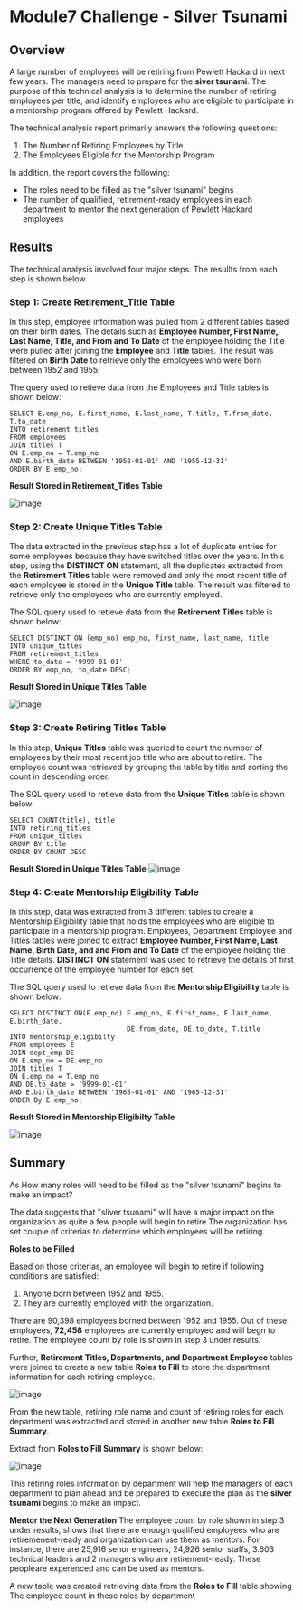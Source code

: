 # Module7 Challenge - Silver Tsunami

## Overview
A large number of employees will be retiring from Pewlett Hackard in next few years. The managers need to prepare for the **siver tsunami**. The purpose of this technical analysis is to determine the number of retiring employees per title, and identify employees who are eligible to participate in a mentorship program offered by Pewlett Hackard.

The technical analysis report primarily answers the following questions:
1. The Number of Retiring Employees by Title
2. The Employees Eligible for the Mentorship Program

In addition, the report covers the following: 
- The roles need to be filled as the "silver tsunami" begins
- The number of qualified, retirement-ready employees in each department to mentor the next generation of Pewlett Hackard employees

## Results
The technical analysis involved four major steps. The resullts from each step is shown below.

### Step 1: Create Retirement_Title Table
In this step, employee information was pulled from 2 different tables based on their birth dates. The details such as **Employee Number, First Name, Last Name, Title, and From and To Date** of the employee holding the Title were pulled after joining the **Employee** and **Title** tables. The result was filtered on **Birth Date** to retrieve only the employees who were born between 1952 and 1955.

The query used to retieve data from the Employees and Title tables is shown below:
    
    SELECT E.emp_no, E.first_name, E.last_name, T.title, T.from_date, T.to_date   
    INTO retirement_titles  
    FROM employees  
    JOIN titles T    
    ON E.emp_no = T.emp_no    
    AND E.birth_date BETWEEN '1952-01-01' AND '1955-12-31'    
    ORDER BY E.emp_no;  

**Result Stored in Retirement_Titles Table**

![image](https://user-images.githubusercontent.com/31812730/194619030-11c9e507-0209-488d-887c-386d066b93b0.png)

### Step 2: Create Unique Titles Table
The data extracted in the previous step has a lot of duplicate entries for some employees because they have switched titles over the years. In this step, using the **DISTINCT ON** statement, all the duplicates extracted from the **Retirement Titles** table were removed and only the most recent title of each employee is stored in the **Unique Title** table. The result was filtered to retrieve only the employees who are currently employed.   

The SQL query used to retieve data from the **Retirement Titles** table is shown below:

    SELECT DISTINCT ON (emp_no) emp_no, first_name, last_name, title
    INTO unique_titles
    FROM retirement_titles
    WHERE to_date = '9999-01-01'
    ORDER BY emp_no, to_date DESC;

**Result Stored in Unique Titles Table**

![image](https://user-images.githubusercontent.com/31812730/194647915-d81ec7a8-f946-4a86-ae10-3eda5c4d6866.png)

### Step 3: Create Retiring Titles Table
In this step, **Unique Titles** table was queried to count the number of employees by their most recent job title who are about to retire. The employee count was retrieved by groupng the table by title and sorting the count in descending order.

The SQL query used to retieve data from the **Unique Titles** table is shown below:

    SELECT COUNT(title), title
    INTO retiring_titles
    FROM unique_titles
    GROUP BY title
    ORDER BY COUNT DESC
    
**Result Stored in Unique Titles Table**
![image](https://user-images.githubusercontent.com/31812730/194464970-14a3c62b-e2f1-450f-acec-c33885b0578b.png)

### Step 4: Create Mentorship Eligibility Table
In this step, data was extracted from 3 different tables to create a Mentorship Eligibility table that holds the employees who are eligible to participate in a mentorship program. Employees, Department Employee and Titles tables were joined to extract **Employee Number, First Name, Last Name, Birth Date, and and From and To Date** of the employee holding the Title details. **DISTINCT ON** statement was used to retrieve the details of first occurrence of the employee number for each set.

The SQL query used to retieve data from the **Mentorship Eligibility** table is shown below:

    SELECT DISTINCT ON(E.emp_no) E.emp_no, E.first_name, E.last_name, E.birth_date, 
                                 DE.from_date, DE.to_date, T.title
    INTO mentorship_eligibilty
    FROM employees E
    JOIN dept_emp DE
    ON E.emp_no = DE.emp_no
    JOIN titles T
    ON E.emp_no = T.emp_no
    AND DE.to_date = '9999-01-01'
    AND E.birth_date BETWEEN '1965-01-01' AND '1965-12-31'
    ORDER By E.emp_no;

**Result Stored in Mentorship Eligibilty  Table**

![image](https://user-images.githubusercontent.com/31812730/194465157-605ad31e-3a35-4898-95ed-ee334ec054a8.png)

## Summary
As How many roles will need to be filled as the "silver tsunami" begins to make an impact?

The data suggests that "sliver tsunami" will have a major impact on the organization as quite a few people will begin to retire.The organization has set couple of criterias to determine which employees will be retiring. 

**Roles to be Filled**

Based on those criterias, an employee will begin to retire if following conditions are satisfied:
1. Anyone born between 1952 and 1955. 
2. They are currently employed with the organization.

There are 90,398 employees borned between 1952 and 1955. Out of these employees, **72,458** employees are currently employed and will begn to retire. The employee count by role is shown in step 3 under results. 

Further, **Retirement Titles, Departments, and Department Employee** tables were joined to create a new table **Roles to Fill** to store the department information for each retiring employee. 

![image](https://user-images.githubusercontent.com/31812730/194779824-37396739-b4fb-4f61-a5a2-e0a767785af7.png)

From the new table, retiring role name and count of retiring roles for each department was extracted and stored in another new table **Roles to Fill Summary**.

Extract from **Roles to Fill Summary** is shown below:

![image](https://user-images.githubusercontent.com/31812730/194779224-47d4386e-be79-4c94-88a8-e9230bc53364.png)

This retiring roles information by department will help the managers of each department to plan ahead and be prepared to execute the plan as the **silver tsunami** begins to make an impact.   

**Mentor the Next Generation**
The employee count by role shown in step 3 under results, shows that there are enough qualified employees who are retiremenent-ready and organization can use them as mentors. For instance,  there are 25,916 senor engineers, 24,926 senior staffs, 3.603 technical leaders and 2 managers who are retirement-ready. These peopleare experenced and can be used as mentors.

A new table was created retrieving data from the **Roles to Fill** table showing  The employee count in these roles by department 







 
